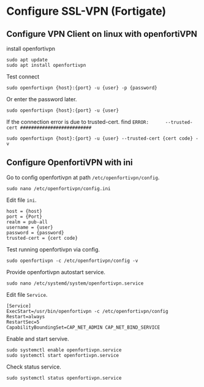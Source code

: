 # Configure SSL-VPN (Fortigate)
## Configure VPN Client on linux with openfortiVPN
install openfortivpn
```base
sudo apt update
sudo apt install openfortivpn
```

Test connect 
```base
sudo openfortivpn {host}:{port} -u {user} -p {password}
```
Or enter the password later.
```base
sudo openfortivpn {host}:{port} -u {user}
```

If the connection error is due to trusted-cert.
find `ERROR:      --trusted-cert ##########################`
```base
sudo openfortivpn {host}:{port} -u {user} --trusted-cert {cert code} -v
```

## Configure OpenfortiVPN with ini
Go to config openfortivpn at path `/etc/openfortivpn/config`.
```base
sudo nano /etc/openfortivpn/config.ini
```
Edit file `ini`.
```base
host = {host}
port = {Port}
realm = pub-all
username = {user}
password = {password}
trusted-cert = {cert code}
```

Test running openfortivpn via config.
```base
sudo openfortivpn -c /etc/openfortivpn/config -v
```

Provide openfortivpn autostart service.
```base
sudo nano /etc/systemd/system/openfortivpn.service
```

Edit file `Service`.
```base
[Service]
ExecStart=/usr/bin/openfortivpn -c /etc/openfortivpn/config
Restart=always
RestartSec=5
CapabilityBoundingSet=CAP_NET_ADMIN CAP_NET_BIND_SERVICE
```

Enable and start servive.
```base
sudo systemctl enable openfortivpn.service
sudo systemctl start openfortivpn.service
```
Check status service.
```base
sudo systemctl status openfortivpn.service
```


